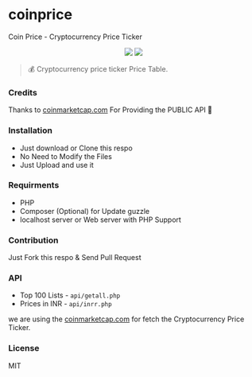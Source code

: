 # coinprice

Coin Price - Cryptocurrency Price Ticker

<p align=center>
<a target="_blank" href="http://docs.guzzlephp.org/en/stable/" title="Guzzle"><img src="https://img.shields.io/badge/PHP-Guzzle-green.svg"></a>
<a target="_blank" href="https://github.com/mskian/coinprice/blob/master/LICENSE" title="License: GPL"><img src="https://img.shields.io/badge/License-MIT-yellowgreen.svg"></a>
</p>  

> 💰 Cryptocurrency price ticker Price Table.

### Credits

Thanks to [coinmarketcap.com](https://coinmarketcap.com/) For Providing the PUBLIC API 💯

### Installation

- Just download or Clone this respo
- No Need to Modify the Files
- Just Upload and use it


### Requirments

- PHP
- Composer (Optional) for Update guzzle
- localhost server or Web server with PHP Support


### Contribution

Just Fork this respo & Send Pull Request

### API

- Top 100 Lists - `api/getall.php`
- Prices in INR - `api/inrr.php`

we are using the [coinmarketcap.com](https://coinmarketcap.com/api/) for fetch the Cryptocurrency Price Ticker.


### License

MIT